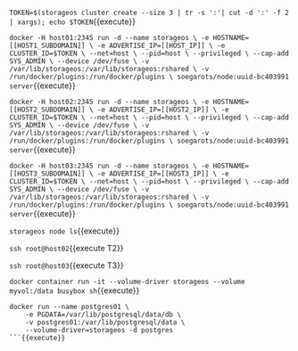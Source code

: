 `TOKEN=$(storageos cluster create --size 3 | tr -s ':'| cut -d ':' -f 2 | xargs); echo $TOKEN`{{execute}}

`
docker -H host01:2345 run -d --name storageos \
    -e HOSTNAME=[[HOST1_SUBDOMAIN]] \
    -e ADVERTISE_IP=[[HOST_IP]] \
    -e CLUSTER_ID=$TOKEN \
    --net=host \
    --pid=host \
    --privileged \
    --cap-add SYS_ADMIN \
    --device /dev/fuse \
    -v /var/lib/storageos:/var/lib/storageos:rshared \
    -v /run/docker/plugins:/run/docker/plugins \
    soegarots/node:uuid-bc403991 server
`{{execute}}

`
docker -H host02:2345 run -d --name storageos \
    -e HOSTNAME=[[HOST2_SUBDOMAIN]] \
    -e ADVERTISE_IP=[[HOST2_IP]] \
    -e CLUSTER_ID=$TOKEN \
    --net=host \
    --pid=host \
    --privileged \
    --cap-add SYS_ADMIN \
    --device /dev/fuse \
    -v /var/lib/storageos:/var/lib/storageos:rshared \
    -v /run/docker/plugins:/run/docker/plugins \
    soegarots/node:uuid-bc403991 server
`{{execute}}

`
docker -H host03:2345 run -d --name storageos \
    -e HOSTNAME=[[HOST3_SUBDOMAIN]] \
    -e ADVERTISE_IP=[[HOST3_IP]] \
    -e CLUSTER_ID=$TOKEN \
    --net=host \
    --pid=host \
    --privileged \
    --cap-add SYS_ADMIN \
    --device /dev/fuse \
    -v /var/lib/storageos:/var/lib/storageos:rshared \
    -v /run/docker/plugins:/run/docker/plugins \
    soegarots/node:uuid-bc403991 server
`{{execute}}

`storageos node ls`{{execute}}

`ssh root@host02`{{execute T2}}

`ssh root@host03`{{execute T3}}

`docker container run -it --volume-driver storageos --volume myvol:/data busybox sh`{{execute}}

```
docker run --name postgres01 \
    -e PGDATA=/var/lib/postgresql/data/db \
    -v postgres01:/var/lib/postgresql/data \
    --volume-driver=storageos -d postgres
```{{execute}}
